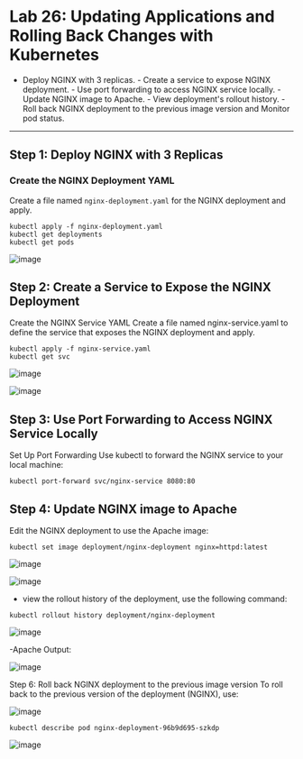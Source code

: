 # Lab 26: Updating Applications and Rolling Back Changes with Kubernetes

- ﻿﻿Deploy NGINX with 3 replicas.
﻿﻿- Create a service to expose NGINX deployment.
﻿﻿- Use port forwarding to access NGINX service locally.
﻿﻿- Update NGINX image to Apache.
﻿﻿- View deployment's rollout history.
﻿﻿- Roll back NGINX deployment to the previous image version and Monitor pod status.
  
---
## Step 1: Deploy NGINX with 3 Replicas

### Create the NGINX Deployment YAML

Create a file named `nginx-deployment.yaml` for the NGINX deployment and apply.

```
kubectl apply -f nginx-deployment.yaml
kubectl get deployments
kubectl get pods

```
![image](https://github.com/user-attachments/assets/db4ae34a-2f78-4afc-b563-6ea2c41c5abe)

## Step 2: Create a Service to Expose the NGINX Deployment

Create the NGINX Service YAML
Create a file named nginx-service.yaml to define the service that exposes the NGINX deployment and apply.

```
kubectl apply -f nginx-service.yaml
kubectl get svc
```

![image](https://github.com/user-attachments/assets/2a72eb79-18b7-40bf-907c-a8b09ec1eebd)

![image](https://github.com/user-attachments/assets/5891c20b-cc6d-4f4e-8a4d-6fd6f627d6dc)

## Step 3: Use Port Forwarding to Access NGINX Service Locally
Set Up Port Forwarding
Use kubectl to forward the NGINX service to your local machine:

```
kubectl port-forward svc/nginx-service 8080:80
```

## Step 4: Update NGINX image to Apache
Edit the NGINX deployment to use the Apache image:

```
kubectl set image deployment/nginx-deployment nginx=httpd:latest
```

![image](https://github.com/user-attachments/assets/a6bc86f0-461d-4433-b12f-b468d8c55f5b)

![image](https://github.com/user-attachments/assets/a43bed06-3fe1-41ef-810e-bc3a5fb423a8)

- view the rollout history of the deployment, use the following command:

```
kubectl rollout history deployment/nginx-deployment
```

![image](https://github.com/user-attachments/assets/bb05c836-e7cc-4207-87e4-56e8d7c7e7fa)

-Apache Output:

![image](https://github.com/user-attachments/assets/11afac29-08a0-495e-a0eb-d25d146caa7d)

Step 6: Roll back NGINX deployment to the previous image version
To roll back to the previous version of the deployment (NGINX), use:

![image](https://github.com/user-attachments/assets/81028775-e931-413c-9df5-d15475a97ff6)

```
kubectl describe pod nginx-deployment-96b9d695-szkdp
```
![image](https://github.com/user-attachments/assets/b2a9a241-0abd-46ed-b1a5-2e7a85370c13)




